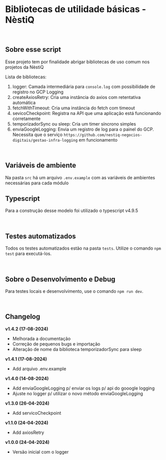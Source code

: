 # Bibliotecas de utilidade básicas - NèstiQ

<br>

## Sobre esse script

Esse projeto tem por finalidade abrigar bibliotecas de uso comum nos projetos da NèstiQ

Lista de bibliotecas:

1. logger: Camada intermediária para `console.log` com possibilidade de registro no GCP Logging
2. createAxiosRetry: Cria uma instância do axios com retentativa automática
3. fetchWithTimeout: Cria uma instância do fetch com timeout
4. sevicoCheckpoint: Registra na API que uma aplicação está funcionando corretamente
5. temporizadorSync ou sleep: Cria um timer síncrono simples
6. enviaGoogleLogging: Envia um registro de log para o painel do GCP. Necessita que o serviço `https://github.com/nestiq-negocios-digitais/gestao-infra-logging` em funcionamento

<br>

## Variáveis de ambiente

Na pasta `src` há um arquivo `.env.example` com as variáveis de ambientes necessárias para cada módulo

## Typescript

Para a construção desse modelo foi utilizado o typescript v4.9.5

<br>

## Testes automatizados

Todos os testes automatizados estão na pasta `tests`. Utilize o comando `npm test` para executá-los.

<br>  
  
## Sobre o Desenvolvimento e Debug

Para testes locais e desenvolvimento, use o comando `npm run dev`.

<br>
  
## Changelog

**v1.4.2 (17-08-2024)**

- Melhorada a documentação
- Correção de pequenos bugs e importação
- Alteração de nome da biblioteca temporizadorSync para sleep

**v1.4.1 (17-08-2024)**

- Add arquivo .env.example

**v1.4.0 (14-08-2024)**

- Add enviaGoogleLogging p/ enviar os logs p/ api do gooogle logging
- Ajuste no logger p/ utilizar o novo método enviaGoogleLogging

**v1.3.0 (26-04-2024)**

- Add servicoCheckpoint

**v1.1.0 (24-04-2024)**

- Add axiosRetry

**v1.0.0 (24-04-2024)**

- Versão inicial com o logger
